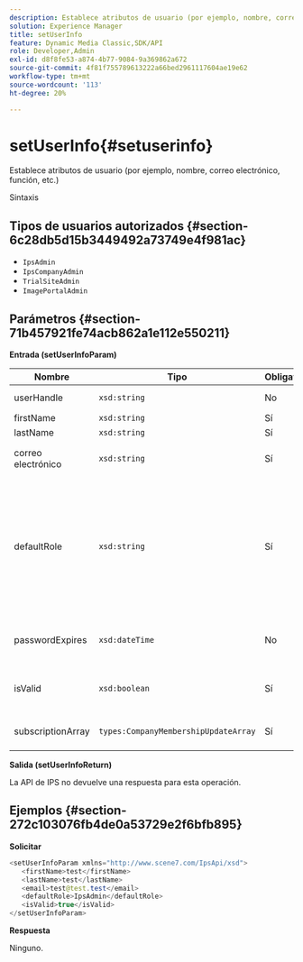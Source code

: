 ```yaml
---
description: Establece atributos de usuario (por ejemplo, nombre, correo electrónico, función, etc.)
solution: Experience Manager
title: setUserInfo
feature: Dynamic Media Classic,SDK/API
role: Developer,Admin
exl-id: d8f8fe53-a874-4b77-9084-9a369862a672
source-git-commit: 4f81f755789613222a66bed2961117604ae19e62
workflow-type: tm+mt
source-wordcount: '113'
ht-degree: 20%

---
```


# setUserInfo{#setuserinfo}

Establece atributos de usuario (por ejemplo, nombre, correo electrónico, función, etc.)

Sintaxis

## Tipos de usuarios autorizados {#section-6c28db5d15b3449492a73749e4f981ac}

* `IpsAdmin`
* `IpsCompanyAdmin`
* `TrialSiteAdmin`
* `ImagePortalAdmin`

## Parámetros {#section-71b457921fe74acb862a1e112e550211}

**Entrada (setUserInfoParam)**

| Nombre | Tipo | Obligatorio | Descripción |
|---|---|---|---|
| userHandle | `xsd:string` | No | Controlador de usuario. |
| firstName | `xsd:string` | Sí | Nombre. |
| lastName | `xsd:string` | Sí | Apellido. |
| correo electrónico | `xsd:string` | Sí | Correo electrónico del usuario. |
| defaultRole | `xsd:string` | Sí | Establece la función de un usuario en cada compañía a la que pertenece. Sin embargo, tenga en cuenta que `IpsAdmin` la función anula otras configuraciones por empresa. |
| passwordExpires | `xsd:dateTime` | No | Fecha de caducidad de la contraseña del conjunto. |
| isValid | `xsd:boolean` | Sí | Determina si el usuario es un usuario de IPS válido. |
| subscriptionArray | `types:CompanyMembershipUpdateArray` | Sí | Una matriz de identificadores de empresa. |

**Salida (setUserInfoReturn)**

La API de IPS no devuelve una respuesta para esta operación.

## Ejemplos {#section-272c103076fb4de0a53729e2f6bfb895}

**Solicitar**

```java
<setUserInfoParam xmlns="http://www.scene7.com/IpsApi/xsd">
   <firstName>test</firstName>
   <lastName>test</lastName>
   <email>test@test.test</email>
   <defaultRole>IpsAdmin</defaultRole>
   <isValid>true</isValid>
</setUserInfoParam>
```

**Respuesta**

Ninguno.
